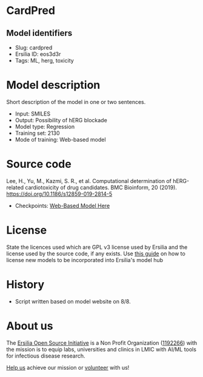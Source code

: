 # CardPred
## Model identifiers
- Slug: cardpred
- Ersilia ID: eos3d3r 
- Tags: ML, herg, toxicity

# Model description
Short description of the model in one or two sentences.
- Input: SMILES 
- Output: Possibility of hERG blockade
- Model type: Regression
- Training set: 2130
- Mode of training: Web-based model

# Source code
Lee, H., Yu, M., Kazmi, S. R., et al. Computational determination of hERG-related cardiotoxicity of drug candidates. BMC Bioinform, 20 (2019). https://doi.org/10.1186/s12859-019-2814-5
- Checkpoints: [Web-Based Model Here](http://165.194.18.43:7050/)

# License
State the licences used which are GPL v3 license used by Ersilia and the license used by the source code, if any exists. Use [this guide]() on how to license new models to be incorporated into Ersilia's model hub 

# History 
- Script written based on model website on 8/8. 

# About us
The [Ersilia Open Source Initiative](https://ersilia.io) is a Non Profit Organization ([1192266](https://register-of-charities.charitycommission.gov.uk/charity-search/-/charity-details/5170657/full-print)) with the mission is to equip labs, universities and clinics in LMIC with AI/ML tools for infectious disease research.

[Help us](https://www.ersilia.io/donate) achieve our mission or [volunteer](https://www.ersilia.io/volunteer) with us!
